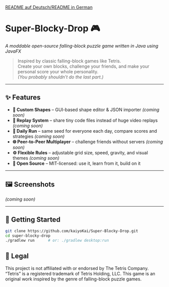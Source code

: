 [README auf Deutsch/README in German](README.de.md)


# Super-Blocky-Drop 🎮  
*A moddable open-source falling-block puzzle game written in Java using JavaFX*

> Inspired by classic falling-block games like Tetris.  
> Create your own blocks, challenge your friends, and make your personal score your whole personality.  
> *(You probably shouldn’t do the last part.)*

---

## ✨ Features

- **🧱 Custom Shapes** – GUI-based shape editor & JSON importer *(coming soon)*  
- **🔁 Replay System** – share tiny code files instead of huge video replays *(coming soon)*  
- **📅 Daily Run** – same seed for everyone each day, compare scores and strategies *(coming soon)*  
- **🌐 Peer-to-Peer Multiplayer** – challenge friends without servers *(coming soon)*  
- **⚙️ Flexible Rules** – adjustable grid size, speed, gravity, and visual themes *(coming soon)*  
- **🪪 Open Source** – MIT-licensed: use it, learn from it, build on it

---

## 🖼️ Screenshots

*(coming soon)*

---

## 🚀 Getting Started

```bash
git clone https://github.com/kaiyoKai/Super-Blocky-Drop.git
cd super-blocky-drop
./gradlew run      # or: ./gradlew desktop:run
```

## 📜 Legal
This project is not affiliated with or endorsed by The Tetris Company.
“Tetris” is a registered trademark of Tetris Holding, LLC.
This game is an original work inspired by the genre of falling-block puzzle games.

